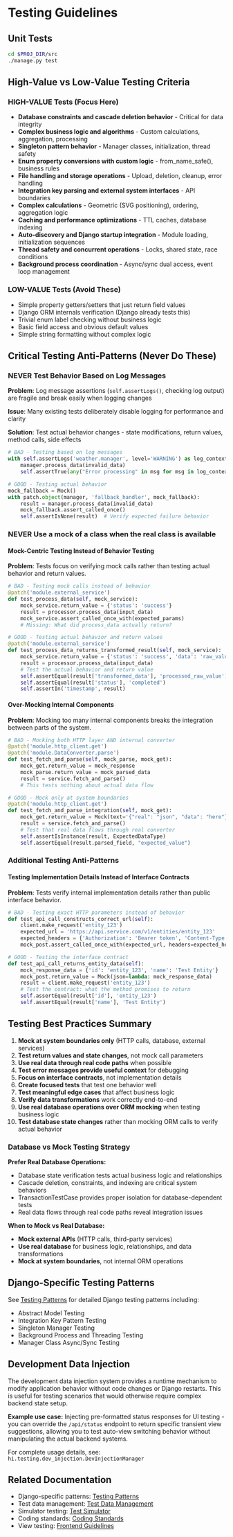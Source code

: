 # Testing Guidelines

## Unit Tests

```bash
cd $PROJ_DIR/src
./manage.py test
```

## High-Value vs Low-Value Testing Criteria

### HIGH-VALUE Tests (Focus Here)
- **Database constraints and cascade deletion behavior** - Critical for data integrity
- **Complex business logic and algorithms** - Custom calculations, aggregation, processing
- **Singleton pattern behavior** - Manager classes, initialization, thread safety
- **Enum property conversions with custom logic** - from_name_safe(), business rules
- **File handling and storage operations** - Upload, deletion, cleanup, error handling
- **Integration key parsing and external system interfaces** - API boundaries
- **Complex calculations** - Geometric (SVG positioning), ordering, aggregation logic
- **Caching and performance optimizations** - TTL caches, database indexing
- **Auto-discovery and Django startup integration** - Module loading, initialization sequences
- **Thread safety and concurrent operations** - Locks, shared state, race conditions
- **Background process coordination** - Async/sync dual access, event loop management

### LOW-VALUE Tests (Avoid These)
- Simple property getters/setters that just return field values
- Django ORM internals verification (Django already tests this)
- Trivial enum label checking without business logic
- Basic field access and obvious default values
- Simple string formatting without complex logic

## Critical Testing Anti-Patterns (Never Do These)

### NEVER Test Behavior Based on Log Messages

**Problem**: Log message assertions (`self.assertLogs()`, checking log output) are fragile and break easily when logging changes

**Issue**: Many existing tests deliberately disable logging for performance and clarity

**Solution**: Test actual behavior changes - state modifications, return values, method calls, side effects

```python
# BAD - Testing based on log messages
with self.assertLogs('weather.manager', level='WARNING') as log_context:
    manager.process_data(invalid_data)
    self.assertTrue(any("Error processing" in msg for msg in log_context.output))

# GOOD - Testing actual behavior
mock_fallback = Mock()
with patch.object(manager, 'fallback_handler', mock_fallback):
    result = manager.process_data(invalid_data)
    mock_fallback.assert_called_once()
    self.assertIsNone(result)  # Verify expected failure behavior
```

### NEVER Use a mock of a class when the real class is available

#### Mock-Centric Testing Instead of Behavior Testing

**Problem**: Tests focus on verifying mock calls rather than testing actual behavior and return values.

```python
# BAD - Testing mock calls instead of behavior
@patch('module.external_service')
def test_process_data(self, mock_service):
    mock_service.return_value = {'status': 'success'}
    result = processor.process_data(input_data)
    mock_service.assert_called_once_with(expected_params)
    # Missing: What did process_data actually return?

# GOOD - Testing actual behavior and return values
@patch('module.external_service')
def test_process_data_returns_transformed_result(self, mock_service):
    mock_service.return_value = {'status': 'success', 'data': 'raw_value'}
    result = processor.process_data(input_data)
    # Test the actual behavior and return value
    self.assertEqual(result['transformed_data'], 'processed_raw_value')
    self.assertEqual(result['status'], 'completed')
    self.assertIn('timestamp', result)
```

#### Over-Mocking Internal Components

**Problem**: Mocking too many internal components breaks the integration between parts of the system.

```python
# BAD - Mocking both HTTP layer AND internal converter
@patch('module.http_client.get')
@patch('module.DataConverter.parse')
def test_fetch_and_parse(self, mock_parse, mock_get):
    mock_get.return_value = mock_response
    mock_parse.return_value = mock_parsed_data
    result = service.fetch_and_parse()
    # This tests nothing about actual data flow

# GOOD - Mock only at system boundaries
@patch('module.http_client.get')
def test_fetch_and_parse_integration(self, mock_get):
    mock_get.return_value = Mock(text='{"real": "json", "data": "here"}')
    result = service.fetch_and_parse()
    # Test that real data flows through real converter
    self.assertIsInstance(result, ExpectedDataType)
    self.assertEqual(result.parsed_field, "expected_value")
```

### Additional Testing Anti-Patterns

#### Testing Implementation Details Instead of Interface Contracts

**Problem**: Tests verify internal implementation details rather than public interface behavior.

```python
# BAD - Testing exact HTTP parameters instead of behavior
def test_api_call_constructs_correct_url(self):
    client.make_request('entity_123')
    expected_url = 'https://api.service.com/v1/entities/entity_123'
    expected_headers = {'Authorization': 'Bearer token', 'Content-Type': 'application/json'}
    mock_post.assert_called_once_with(expected_url, headers=expected_headers)

# GOOD - Testing the interface contract
def test_api_call_returns_entity_data(self):
    mock_response_data = {'id': 'entity_123', 'name': 'Test Entity'}
    mock_post.return_value = Mock(json=lambda: mock_response_data)
    result = client.make_request('entity_123')
    # Test the contract: what the method promises to return
    self.assertEqual(result['id'], 'entity_123')
    self.assertEqual(result['name'], 'Test Entity')
```

## Testing Best Practices Summary

1. **Mock at system boundaries only** (HTTP calls, database, external services)
2. **Test return values and state changes**, not mock call parameters
3. **Use real data through real code paths** when possible
4. **Test error messages provide useful context** for debugging
5. **Focus on interface contracts**, not implementation details
6. **Create focused tests** that test one behavior well
7. **Test meaningful edge cases** that affect business logic
8. **Verify data transformations** work correctly end-to-end
9. **Use real database operations over ORM mocking** when testing business logic
10. **Test database state changes** rather than mocking ORM calls to verify actual behavior

### Database vs Mock Testing Strategy

**Prefer Real Database Operations:**
- Database state verification tests actual business logic and relationships
- Cascade deletion, constraints, and indexing are critical system behaviors
- TransactionTestCase provides proper isolation for database-dependent tests
- Real data flows through real code paths reveal integration issues

**When to Mock vs Real Database:**
- **Mock external APIs** (HTTP calls, third-party services)
- **Use real database** for business logic, relationships, and data transformations
- **Mock at system boundaries**, not internal ORM operations

## Django-Specific Testing Patterns

See [Testing Patterns](testing-patterns.md) for detailed Django testing patterns including:
- Abstract Model Testing
- Integration Key Pattern Testing
- Singleton Manager Testing
- Background Process and Threading Testing
- Manager Class Async/Sync Testing

## Development Data Injection

The development data injection system provides a runtime mechanism to modify application behavior without code changes or Django restarts. This is useful for testing scenarios that would otherwise require complex backend state setup.

**Example use case:** Injecting pre-formatted status responses for UI testing - you can override the `/api/status` endpoint to return specific transient view suggestions, allowing you to test auto-view switching behavior without manipulating the actual backend systems.

For complete usage details, see: `hi.testing.dev_injection.DevInjectionManager`

## Related Documentation
- Django-specific patterns: [Testing Patterns](testing-patterns.md)
- Test data management: [Test Data Management](test-data-management.md)
- Simulator testing: [Test Simulator](test-simulator.md)
- Coding standards: [Coding Standards](../shared/coding-standards.md)
- View testing: [Frontend Guidelines](../frontend/frontend-guidelines.md#view-testing)
